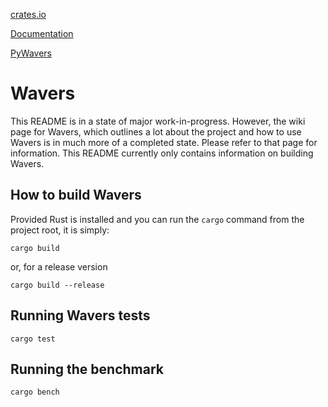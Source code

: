 [crates.io](https://crates.io/crates/wavers)

[Documentation](https://docs.rs/wavers/)

[PyWavers](https://github.com/jmg049/pywavers)


# Wavers
This README is in a state of major work-in-progress. However, the wiki page for Wavers, which outlines a lot about the project and how to use Wavers is in much more of a completed state. Please refer to that page for information. This README currently only contains information on building Wavers.


## How to build Wavers
Provided Rust is installed and you can run the ``cargo`` command from the project root, it is simply:

``cargo build``

or, for a release version

``cargo build --release``

## Running Wavers tests
``cargo test``

## Running the benchmark
``cargo bench``
